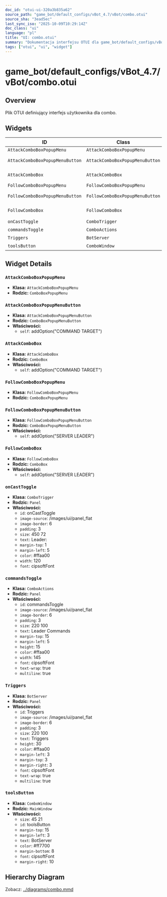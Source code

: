 ```yaml
---
doc_id: "otui-ui-320a3b835a62"
source_path: "game_bot/default_configs/vBot_4.7/vBot/combo.otui"
source_sha: "3ead5ec"
last_sync_iso: "2025-10-09T10:29:14Z"
doc_class: "ui"
language: "pl"
title: "UI: combo.otui"
summary: "Dokumentacja interfejsu OTUI dla game_bot/default_configs/vBot_4.7/vBot/combo.otui"
tags: ["otui", "ui", "widget"]
---
```


# game_bot/default_configs/vBot_4.7/vBot/combo.otui

## Overview

Plik OTUI definiujący interfejs użytkownika dla combo.

## Widgets

| ID | Class | Parent | Key Properties |
|----|-------|--------|----------------|
| `AttackComboBoxPopupMenu` | `AttackComboBoxPopupMenu` | `ComboBoxPopupMenu` |  |
| `AttackComboBoxPopupMenuButton` | `AttackComboBoxPopupMenuButton` | `ComboBoxPopupMenuButton` | self=addOption("COMMAND TARGET") |
| `AttackComboBox` | `AttackComboBox` | `ComboBox` | self=addOption("COMMAND TARGET") |
| `FollowComboBoxPopupMenu` | `FollowComboBoxPopupMenu` | `ComboBoxPopupMenu` |  |
| `FollowComboBoxPopupMenuButton` | `FollowComboBoxPopupMenuButton` | `ComboBoxPopupMenuButton` | self=addOption("SERVER LEADER") |
| `FollowComboBox` | `FollowComboBox` | `ComboBox` | self=addOption("SERVER LEADER") |
| `onCastToggle` | `ComboTrigger` | `Panel` | size=450 72 |
| `commandsToggle` | `ComboActions` | `Panel` | size=220 100 |
| `Triggers` | `BotServer` | `Panel` | size=220 100 |
| `toolsButton` | `ComboWindow` | `MainWindow` | size=45 21 |

## Widget Details

### `AttackComboBoxPopupMenu`

- **Klasa:** `AttackComboBoxPopupMenu`
- **Rodzic:** `ComboBoxPopupMenu`

### `AttackComboBoxPopupMenuButton`

- **Klasa:** `AttackComboBoxPopupMenuButton`
- **Rodzic:** `ComboBoxPopupMenuButton`
- **Właściwości:**
  - `self`: addOption("COMMAND TARGET")

### `AttackComboBox`

- **Klasa:** `AttackComboBox`
- **Rodzic:** `ComboBox`
- **Właściwości:**
  - `self`: addOption("COMMAND TARGET")

### `FollowComboBoxPopupMenu`

- **Klasa:** `FollowComboBoxPopupMenu`
- **Rodzic:** `ComboBoxPopupMenu`

### `FollowComboBoxPopupMenuButton`

- **Klasa:** `FollowComboBoxPopupMenuButton`
- **Rodzic:** `ComboBoxPopupMenuButton`
- **Właściwości:**
  - `self`: addOption("SERVER LEADER")

### `FollowComboBox`

- **Klasa:** `FollowComboBox`
- **Rodzic:** `ComboBox`
- **Właściwości:**
  - `self`: addOption("SERVER LEADER")

### `onCastToggle`

- **Klasa:** `ComboTrigger`
- **Rodzic:** `Panel`
- **Właściwości:**
  - `id`: onCastToggle
  - `image-source`: /images/ui/panel_flat
  - `image-border`: 6
  - `padding`: 3
  - `size`: 450 72
  - `text`: Leader:
  - `margin-top`: 1
  - `margin-left`: 5
  - `color`: #ffaa00
  - `width`: 120
  - `font`: cipsoftFont

### `commandsToggle`

- **Klasa:** `ComboActions`
- **Rodzic:** `Panel`
- **Właściwości:**
  - `id`: commandsToggle
  - `image-source`: /images/ui/panel_flat
  - `image-border`: 6
  - `padding`: 3
  - `size`: 220 100
  - `text`: Leader Commands
  - `margin-top`: 15
  - `margin-left`: 5
  - `height`: 15
  - `color`: #ffaa00
  - `width`: 145
  - `font`: cipsoftFont
  - `text-wrap`: true
  - `multiline`: true

### `Triggers`

- **Klasa:** `BotServer`
- **Rodzic:** `Panel`
- **Właściwości:**
  - `id`: Triggers
  - `image-source`: /images/ui/panel_flat
  - `image-border`: 6
  - `padding`: 3
  - `size`: 220 100
  - `text`: Triggers
  - `height`: 30
  - `color`: #ffaa00
  - `margin-left`: 3
  - `margin-top`: 3
  - `margin-right`: 3
  - `font`: cipsoftFont
  - `text-wrap`: true
  - `multiline`: true

### `toolsButton`

- **Klasa:** `ComboWindow`
- **Rodzic:** `MainWindow`
- **Właściwości:**
  - `size`: 45 21
  - `id`: toolsButton
  - `margin-top`: 15
  - `margin-left`: 3
  - `text`: BotServer
  - `color`: #ff7700
  - `margin-bottom`: 8
  - `font`: cipsoftFont
  - `margin-right`: 10

## Hierarchy Diagram

Zobacz: [../diagrams/combo.mmd](../diagrams/combo.mmd)
